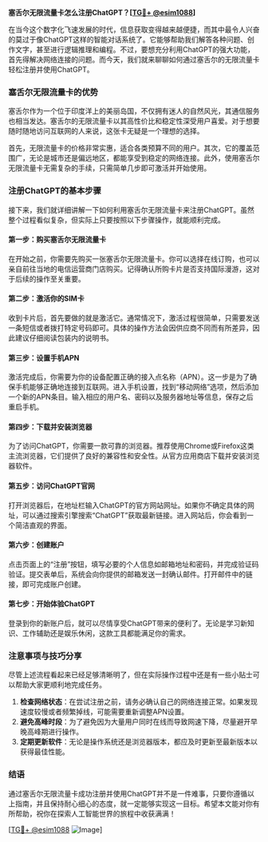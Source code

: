 **塞舌尔无限流量卡怎么注册ChatGPT？[[TG💪+ @esim1088](https://t.me/s/esim1088)]**

在当今这个数字化飞速发展的时代，信息获取变得越来越便捷，而其中最令人兴奋的莫过于像ChatGPT这样的智能对话系统了。它能够帮助我们解答各种问题、创作文字，甚至进行逻辑推理和编程。不过，要想充分利用ChatGPT的强大功能，首先得解决网络连接的问题。而今天，我们就来聊聊如何通过塞舌尔的无限流量卡轻松注册并使用ChatGPT。

### 塞舌尔无限流量卡的优势

塞舌尔作为一个位于印度洋上的美丽岛国，不仅拥有迷人的自然风光，其通信服务也相当发达。塞舌尔的无限流量卡以其高性价比和稳定性深受用户喜爱。对于想要随时随地访问互联网的人来说，这张卡无疑是一个理想的选择。

首先，无限流量卡的价格非常实惠，适合各类预算不同的用户。其次，它的覆盖范围广，无论是城市还是偏远地区，都能享受到稳定的网络连接。此外，使用塞舌尔无限流量卡无需复杂的手续，只需简单几步即可激活并开始使用。

### 注册ChatGPT的基本步骤

接下来，我们就详细讲解一下如何利用塞舌尔无限流量卡来注册ChatGPT。虽然整个过程看似复杂，但实际上只要按照以下步骤操作，就能顺利完成。

#### 第一步：购买塞舌尔无限流量卡

在开始之前，你需要先购买一张塞舌尔无限流量卡。你可以选择在线订购，也可以亲自前往当地的电信运营商门店购买。记得确认所购卡片是否支持国际漫游，这对于后续的操作至关重要。

#### 第二步：激活你的SIM卡

收到卡片后，首先要做的就是激活它。通常情况下，激活过程很简单，只需要发送一条短信或者拨打特定号码即可。具体的操作方法会因供应商不同而有所差异，因此建议仔细阅读包装内的说明书。

#### 第三步：设置手机APN

激活完成后，你需要为你的设备配置正确的接入点名称（APN）。这一步是为了确保手机能够正确地连接到互联网。进入手机设置，找到“移动网络”选项，然后添加一个新的APN条目。输入相应的用户名、密码以及服务器地址等信息，保存之后重启手机。

#### 第四步：下载并安装浏览器

为了访问ChatGPT，你需要一款可靠的浏览器。推荐使用Chrome或Firefox这类主流浏览器，它们提供了良好的兼容性和安全性。从官方应用商店下载并安装浏览器软件。

#### 第五步：访问ChatGPT官网

打开浏览器后，在地址栏输入ChatGPT的官方网站网址。如果你不确定具体的网址，可以通过搜索引擎搜索“ChatGPT”获取最新链接。进入网站后，你会看到一个简洁直观的界面。

#### 第六步：创建账户

点击页面上的“注册”按钮，填写必要的个人信息如邮箱地址和密码，并完成验证码验证。提交表单后，系统会向你提供的邮箱发送一封确认邮件。打开邮件中的链接，即可完成账户创建。

#### 第七步：开始体验ChatGPT

登录到你的新账户后，就可以尽情享受ChatGPT带来的便利了。无论是学习新知识、工作辅助还是娱乐休闲，这款工具都能满足你的需求。

### 注意事项与技巧分享

尽管上述流程看起来已经足够清晰明了，但在实际操作过程中还是有一些小贴士可以帮助大家更顺利地完成任务。

1. **检查网络状态**：在尝试注册之前，请务必确认自己的网络连接正常。如果发现速度较慢或者频繁掉线，可能需要重新调整APN设置。
2. **避免高峰时段**：为了避免因为大量用户同时在线而导致网速下降，尽量避开早晚高峰期进行操作。
3. **定期更新软件**：无论是操作系统还是浏览器版本，都应及时更新至最新版本以获得最佳性能。

### 结语

通过塞舌尔无限流量卡成功注册并使用ChatGPT并不是一件难事，只要你遵循以上指南，并且保持耐心细心的态度，就一定能够实现这一目标。希望本文能对你有所帮助，祝你在探索人工智能世界的旅程中收获满满！

[[TG💪+ @esim1088](https://t.me/s/esim1088) ![Image](https://i.postimg.cc/4NQfJmqS/Snipaste-2025-05-13-00-14-12.png)]